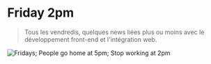 Friday 2pm
===========================

> Tous les vendredis, quelques news liées plus ou moins avec le développement front-end et l'intégration web.

![Fridays; People go home at 5pm; Stop working at 2pm](https://i.pinimg.com/736x/09/fe/08/09fe08f2925b54711a5c45cfb00805ed--happy-friday-pictures-friday-images.jpg)
